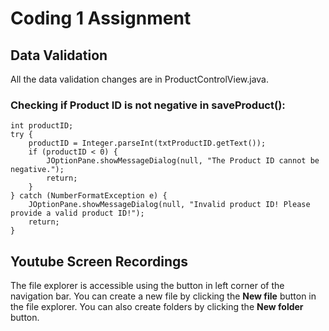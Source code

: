 # Coding 1 Assignment

## Data Validation

All the data validation changes are in ProductControlView.java.
### Checking if Product ID is not negative in saveProduct():
```
int productID;
try {
    productID = Integer.parseInt(txtProductID.getText());
    if (productID < 0) {
        JOptionPane.showMessageDialog(null, "The Product ID cannot be negative.");
        return;
    }
} catch (NumberFormatException e) {
    JOptionPane.showMessageDialog(null, "Invalid product ID! Please provide a valid product ID!");
    return;
}
```

## Youtube Screen Recordings

The file explorer is accessible using the button in left corner of the navigation bar. You can create a new file by clicking the **New file** button in the file explorer. You can also create folders by clicking the **New folder** button.

